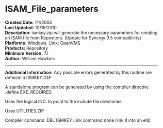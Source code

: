 # ISAM_File_parameters<br />
**Created Date:** 1/1/2003<br />
**Last Updated:** 10/19/2010<br />
**Description:** ismkey.zip will generate the necessary parameters for creating an ISAM file from Repository. (Update for Synergy 9.5 compatibility)<br />
**Platforms:** Windows; Unix; OpenVMS<br />
**Products:** Repository<br />
**Minimum Version:** 7.1<br />
**Author:** William Hawkins
<hr>

**Additional Information:**
Any possible errors generated by this routine are defined in ISMKEY.DEF

A standalone program can be generated by using the compiler directive
.define EXE_REQUIRED.

Uses the logical INC: to point to the include file directories.

Uses UTILITIES.ZIP

Compiler command: DBL ISMKEY
Link command none (link it into an elb)
